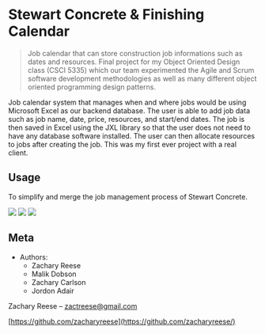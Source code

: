 # Stewart Concrete & Finishing Calendar
>Job calendar that can store construction job informations such as dates and resources. Final project for my Object Oriented Design class (CSCI 5335) which our team experimented the Agile and Scrum software development methodologies as well as many different object oriented programming design patterns.

Job calendar system that manages when and where jobs would be using Microsoft Excel as our backend database. The user is able to add job data such as job name, date, price, resources, and start/end dates. The job is then saved in Excel using the JXL library so that the user does not need to have any database software installed. The user can then allocate resources to jobs after creating the job. This was my first ever project with a real client.

## Usage

To simplify and merge the job management process of Stewart Concrete.

![](https://i.imgur.com/YxpUav5.jpg)
![](https://i.imgur.com/jhQ5uwR.jpg)
![](https://i.imgur.com/GfbRJHw.jpg)


## Meta

* Authors:
    * Zachary Reese
    * Malik Dobson
    * Zachary Carlson
    * Jordon Adair

Zachary Reese – zactreese@gmail.com

[https://github.com/zacharyreese](https://github.com/zacharyreese/)
